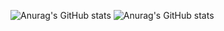 ![Anurag's GitHub stats](https://github-readme-stats.vercel.app/api?username=ErenDub&count_private=true)
![Anurag's GitHub stats](https://github-readme-stats.vercel.app/api?username=ErenDub&show_icons=true)

